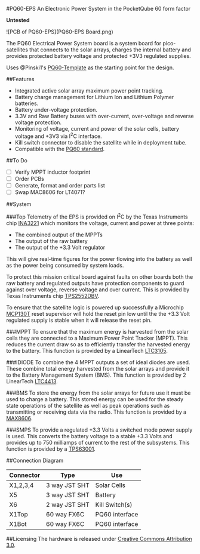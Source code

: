 #PQ60-EPS
An Electronic Power System in the PocketQube 60 form factor

**Untested**

![PCB of PQ60-EPS](PQ60-EPS Board.png)

The PQ60 Electrical Power System board is a system board for pico-satellites that connects to the solar arrays, charges the internal battery and provides protected battery voltage and protected +3V3 regulated supplies.

Uses @Pinski1's [PQ60-Template](https://github.com/pinski1/PQ60-Template) as the starting point for the design.

##Features
* Integrated active solar array maximum power point tracking.
* Battery charge management for Lithium Ion and Lithium Polymer batteries.
* Battery under-voltage protection.
* 3.3V and Raw Battery buses with over-current, over-voltage and reverse voltage protection.
* Monitoring of voltage, current and power of the solar cells, battery voltage and +3V3 via I<sup>2</sup>C interface.
* Kill switch connector to disable the satellite while in deployment tube.
* Compatible with the [PQ60 standard](https://docs.google.com/file/d/0BzHBLJnbHLV0aFJSSUFTRXNOb3c).


##To Do
- [ ] Verify MPPT inductor footprint
- [ ] Order PCBs
- [ ] Generate, format and order parts list
- [ ] Swap MAC8606 for LT4071?

##System

<!-- Block diagram -->

###Top
Telemetry of the EPS is provided on I<sup>2</sup>C by the Texas Instruments chip [INA3221](http://www.ti.com/product/ina3221) which monitors the voltage, current and power at three points:

* The combined output of the MPPTs
* The output of the raw battery 
* The output of the +3.3 Volt regulator

This will give real-time figures for the power flowing into the battery as well as the power being consumed by system loads.

To protect this mission critical board against faults on other boards both the raw battery and regulated outputs have protection components to guard against over voltage, reverse voltage and over current. This is provided by Texas Instruments chip [TPS2552DBV](http://www.ti.com/product/tps2552).

To ensure that the satellite logic is powered up successfully a Microchip [MCP130T](http://www.microchip.com/wwwproducts/Devices.aspx?product=MCP130) reset supervisor will hold the reset pin low until the the +3.3 Volt regulated supply is stable when it will release the reset pin.

###MPPT
To ensure that the maximum energy is harvested from the solar cells they are connected to a Maximum Power Point Tracker (MPPT). This reduces the current draw so as to efficiently transfer the harvested energy to the battery. This function is provided by a LinearTech [LTC3105](http://www.linear.com/product/LTC3105).

###IDIODE
To combine the 4 MPPT outputs a set of ideal diodes are used. These combine total energy harvested from the solar arrays and provide it to the Battery Management System (BMS). This function is provided by 2 LinearTech [LTC4413](http://www.linear.com/product/LTC4413).

###BMS
To store the energy from the solar arrays for future use it must be used to charge a battery. This stored energy can be used for the steady state operations of the satellite as well as peak operations such as transmitting or receiving data via the radio. This function is provided by a [MAX8606](http://www.maximintegrated.com/en/products/power/battery-management/MAX8606.html).

###SMPS
To provide a regulated +3.3 Volts a switched mode power supply is used. This converts the battery voltage to a stable +3.3 Volts and provides up to 750 milliamps of current to the rest of the subsystems. This function is provided by a [TPS63001](http://www.ti.com/product/tps63001).

##Connection Diagram

<!-- image -->

|Connector|     Type      |     Use        |
|---------|---------------|----------------|
|X1,2,3,4 | 3 way JST SHT | Solar Cells    |
|X5       | 3 way JST SHT | Battery        |
|X6       | 2 way JST SHT | Kill Switch(s) |
|X1Top    | 60 way FX6C   | PQ60 interface |
|X1Bot    | 60 way FX6C   | PQ60 interface |

##Licensing
The hardware is released under [Creative Commons Attribution 3.0](https://creativecommons.org/licenses/by/3.0/).